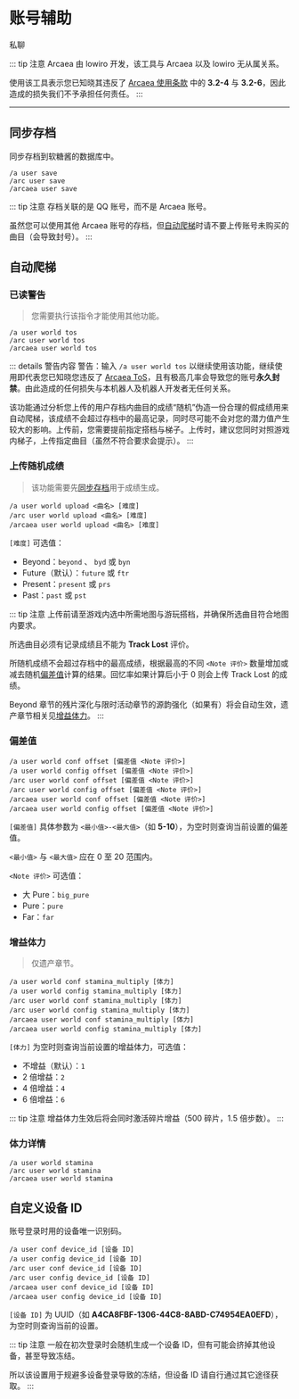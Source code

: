# 账号辅助
<span class="span-friend">私聊</span>

::: tip 注意
Arcaea 由 lowiro 开发，该工具与 Arcaea 以及 lowiro 无从属关系。

使用该工具表示您已知晓其违反了 [Arcaea 使用条款](https://arcaea.lowiro.com/zh/terms_of_service) 中的 **3.2-4** 与 **3.2-6**，因此造成的损失我们不予承担任何责任。
:::

---

## 同步存档
同步存档到软糖酱的数据库中。
``` {1}
/a user save
/arc user save
/arcaea user save
```
::: tip 注意
存档关联的是 QQ 账号，而不是 Arcaea 账号。

虽然您可以使用其他 Arcaea 账号的存档，但[自动爬梯](#自动爬梯)时请不要上传账号未购买的曲目（会导致封号）。
:::

## 自动爬梯
### 已读警告
> 您需要执行该指令才能使用其他功能。
``` {1}
/a user world tos
/arc user world tos
/arcaea user world tos
```
::: details 警告内容
警告：输入 `/a user world tos` 以继续使用该功能，继续使用即代表您已知晓您违反了 [Arcaea ToS](https://arcaea.lowiro.com/zh/terms_of_service)，且有极高几率会导致您的账号**永久封禁**。由此造成的任何损失与本机器人及机器人开发者无任何关系。

该功能通过分析您上传的用户存档内曲目的成绩“随机”伪造一份合理的假成绩用来自动爬梯，该成绩不会超过存档中的最高记录，同时尽可能不会对您的潜力值产生较大的影响。上传前，您需要提前指定搭档与梯子。上传时，建议您同时对照游戏内梯子，上传指定曲目（虽然不符合要求会提示）。
:::

### 上传随机成绩
> 该功能需要先[同步存档](#同步存档)用于成绩生成。
``` {1}
/a user world upload <曲名> [难度]
/arc user world upload <曲名> [难度]
/arcaea user world upload <曲名> [难度]
```
`[难度]` 可选值：
- Beyond：`beyond` 、 `byd` 或 `byn`
- Future（默认）：`future` 或 `ftr`
- Present：`present` 或 `prs`
- Past：`past` 或 `pst`

::: tip 注意
上传前请至游戏内选中所需地图与游玩搭档，并确保所选曲目符合地图内要求。

所选曲目必须有记录成绩且不能为 **Track Lost** 评价。

所随机成绩不会超过存档中的最高成绩，根据最高的不同 `<Note 评价>` 数量增加或减去随机[偏差值](#偏差值)计算的结果。回忆率如果计算后小于 0 则会上传 Track Lost 的成绩。

Beyond 章节的残片深化与限时活动章节的源韵强化（如果有）将会自动生效，遗产章节相关见[增益体力](#增益体力)。
:::

### 偏差值
``` {1}
/a user world conf offset [偏差值 <Note 评价>]
/a user world config offset [偏差值 <Note 评价>]
/arc user world conf offset [偏差值 <Note 评价>]
/arc user world config offset [偏差值 <Note 评价>]
/arcaea user world conf offset [偏差值 <Note 评价>]
/arcaea user world config offset [偏差值 <Note 评价>]
```
`[偏差值]` 具体参数为 `<最小值>-<最大值>`（如 **5-10**），为空时则查询当前设置的偏差值。

`<最小值>` 与 `<最大值>` 应在 0 至 20 范围内。

`<Note 评价>` 可选值：
- 大 Pure：`big_pure`
- Pure：`pure`
- Far：`far`

### 增益体力
> 仅遗产章节。
``` {1}
/a user world conf stamina_multiply [体力]
/a user world config stamina_multiply [体力]
/arc user world conf stamina_multiply [体力]
/arc user world config stamina_multiply [体力]
/arcaea user world conf stamina_multiply [体力]
/arcaea user world config stamina_multiply [体力]
```
`[体力]` 为空时则查询当前设置的增益体力，可选值：
- 不增益（默认）：`1`
- 2 倍增益：`2`
- 4 倍增益：`4`
- 6 倍增益：`6`

::: tip 注意
增益体力生效后将会同时激活碎片增益（500 碎片，1.5 倍步数）。
:::

### 体力详情
``` {1}
/a user world stamina
/arc user world stamina
/arcaea user world stamina
```

## 自定义设备 ID
账号登录时用的设备唯一识别码。
``` {1}
/a user conf device_id [设备 ID]
/a user config device_id [设备 ID]
/arc user conf device_id [设备 ID]
/arc user config device_id [设备 ID]
/arcaea user conf device_id [设备 ID]
/arcaea user config device_id [设备 ID]
```
`[设备 ID]` 为 UUID（如 **A4CA8FBF-1306-44C8-8ABD-C74954EA0EFD**），为空时则查询当前的设置。

::: tip 注意
一般在初次登录时会随机生成一个设备 ID，但有可能会挤掉其他设备，甚至导致冻结。

所以该设置用于规避多设备登录导致的冻结，但设备 ID 请自行通过其它途径获取。
:::
